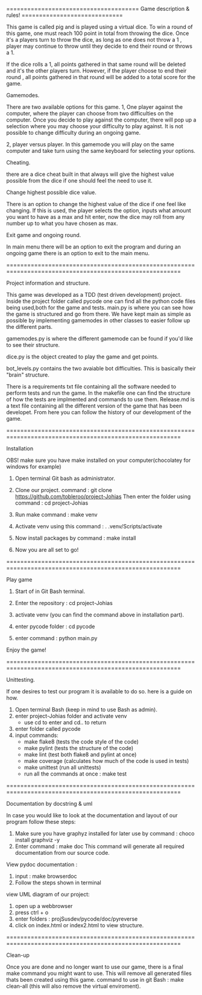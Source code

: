 
====================================== Game description & rules! =============================

This game is called pig and is played using a virtual dice. 
To win a round of this game, one must reach 100 point in total from throwing the dice.
Once it's a players turn to throw the dice, as long as one does not throw a 1 , 
player may continue to throw until they decide to end their round or throws a 1.

If the dice rolls a 1, all points gathered in that same round will be deleted and it's the 
other players turn.
However, if the player choose to end their round , all points gathered in that round will be added to 
a total score for the game.

Gamemodes. 

There are two available options for this game. 
1, One player against the computer, where the player can choose from two 
difficulties on the computer. Once you decide to play against the computer,
there will pop up a selection where you may choose your difficulty to play against.
It is not possible to change difficulty during an ongoing game.

2, player versus player. 
In this gamemode you will play on the same computer
and take turn using the same keyboard for selecting your options.

Cheating. 

there are a dice cheat built in that always will give the highest value possible
from the dice if one should feel the need to use it.

Change highest possible dice value.

There is an option to change the highest value of the dice if one feel like changing. 
If this is used, the player selects the option, inputs what amount you want to have as a max and hit enter, now
the dice may roll from any number up to what you have chosen as max. 

Exit game and ongoing round.

In main menu there will be an option to exit the program
and during an ongoing game there is an option to exit to the main menu. 

========================================================================================================

Project information and structure.

This game was developed as a TDD (test driven development) project.
Inside the project folder called pycode one can find all the python code files being used,both for the game and tests.
main.py is where you can see how the game is structured and go from there. We have kept main as simple as possible by implementing gamemodes in other classes to easier follow up the different parts. 

gamemodes.py is where the different gamemode can be found if you'd like to see their structure.

dice.py is the object created to play the game and get points. 

bot_levels.py contains the two avaiable bot difficulties. This is basically their "brain" structure.

There is a requirements txt file containing all the software needed to perform tests and run the game. 
In the makefile one can find the structure of how the tests are implmented and commands to use them.
Release.md is a text file containing all the different version of the game that has been developet. From here you can
follow the history of our development of the game. 

========================================================================================================

Installation

OBS! make sure you have make installed on your computer(chocolatey for windows for example)

1. Open terminal Git bash as administrator. 
2. Clone our project.
   command : git clone https://github.com/tobleroo/project-Johias
   Then enter the folder using command : cd project-Johias
3. Run make command : make venv
4. Activate venv using this command : . .venv/Scripts/activate
5. Now install packages by command : make install

6. Now you are all set to go!

========================================================================================================

Play game

1. Start of in Git Bash terminal.
2. Enter the repository : cd project-Johias
3. activate venv (you can find the command above in installation part).
4. enter pycode folder : cd pycode

5. enter command : python main.py 

Enjoy the game! 

========================================================================================================

Unittesting.

If one desires to test our program it is available to do so. here is a guide on how. 

1. Open terminal Bash (keep in mind to use Bash as admin).
2. enter project-Johias folder and activate venv
   - use cd <foldername> to enter and cd.. to return
3. enter folder called pycode
4. input commands: 
    - make flake8 (tests the code style of the code)
    - make pylint (tests the structure of the code)
    - make lint (test both flake8 and pylint at once)
    - make coverage (calculates how much of the code is used in tests)
    - make unittest (run all unittests)
    - run all the commands at once : make test

========================================================================================================

Documentation by docstring & uml

In case you would like to look at the documentation and layout of our program follow these steps:

1. Make sure you have graphyz installed for later use by command : choco install graphviz -y
1. Enter command : make doc
   This command will generate all required documentation from our source code.

View pydoc documentation :

1. input : make browserdoc
2. Follow the steps shown in terminal

view UML diagram of our project:

1. open up a webbrowser
2. press ctrl + o
3. enter folders : projSusdev/pycode/doc/pyreverse
4. click on index.html or index2.html to view structure.

========================================================================================================

Clean-up

Once you are done and no longer want to use our game, there is a final make command 
you might want to use. This will remove all generated files thats been created using this game.
command to use in git Bash : make clean-all  (this will also remove the virtual enviroment).


